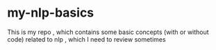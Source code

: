 # my-nlp-basics
This is my repo , which contains some basic concepts (with or without code) related to nlp , which I need to review sometimes
